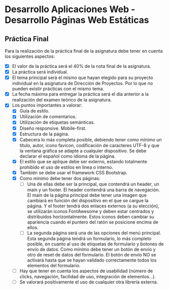 # Desarrollo Aplicaciones Web - Desarrollo Páginas Web Estáticas

## Práctica Final

Para la realización de la práctica final de la asignatura debe tener en cuenta los siguientes aspectos:

- [X] El valor de la práctica será el 40% de la nota final de la asignatura.
- [X] La práctica será individual.
- [X] El tema principal será el mismo que hayan elegido para su proyecto individual en la asignatura de Dirección de Proyectos. Por lo que no pueden existir prácticas con el mismo tema.
- [X] La fecha máxima para entregar la práctica será el día anterior a la realización del examen teórico de la asignatura.
- [X] Los puntos importantes a valorar:
  - [X] Guía de estilo.
  - [X] Utilización de comentarios.
  - [X] Utilización de etiquetas semánticas.
  - [X] Diseño responsive. Mobile-first.
  - [X] Estructura de la página.
  - [X] Cabecera lo más completa posible, debiendo tener como mínimo un título, autor, icono favicon, codificación de caracteres UTF-8 y que la ventana gráfica se adapte a cualquier dispositivo. Se debe declarar el español como idioma de la página.
  - [X] El estilo que se aplique debe ser externo, estando totalmente prohibido el uso de estilos en línea o interno.
  - [X] También se debe usar el framework CSS Bootstrap.
  - [X] Como mínimo debe tener dos páginas:
    - [ ] Una de ellas debe ser la principal, que contendrá un header, un main y un footer. El header contendrá una barra de navegación. El main de la página principal debe tener una imagen que cambiará en función del dispositivo en el que se cargue la página. Y el footer tendrá dos enlaces externos (a su elección), se utilizarán iconos FontAwesome y deben estar centrados y distribuidos horizontalmente. Estos iconos deben cambiar su apariencia cuando el puntero del ratón se posicione encima de ellos.
    - [ ] La segunda página será una de las opciones del menú principal. Esta segunda página tendrá un formulario, lo más completo posible, en cuanto al uso de etiquetas de formulario y botones de envío de datos. Como mínimo debe tener un botón de envío y otro de reset de datos del formulario. El botón de envío NO se activará hasta que se hayan validado correctamente todos los elementos del formulario.
  - [ ] Hay que tener en cuenta los aspectos de usabilidad (número de clicks, navegación, facilidad de uso, integración de elementos…).
  - [ ] Se valorará positivamente el uso de cualquier otra librería externa.
